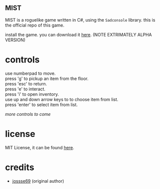 ## MIST
MIST is a roguelike game written in C#, using the `Sadconsole` library. 
this is the official repo of this game.

install the game. you can download it [here](https://github.com/jossse69/MIST/releases).
(NOTE EXTRIMATELY ALPHA VERSION)

# controls
use numberpad to move. </br>
press 'g' to pickup an item from the floor.</br>
press 'esc' to return. </br>
press 'e' to interact. </br>
press 'i' to open inventory. </br>
use up and down arrow keys to to choose item from list. </br>
press 'enter' to select item from list. </br>

*more controls to come*

# license
MIT License, it can be found [here](https://github.com/jossse69/MIST/blob/main/LICENSE).

# credits
* [jossse69](https://github.com/jossse69) (original author)
